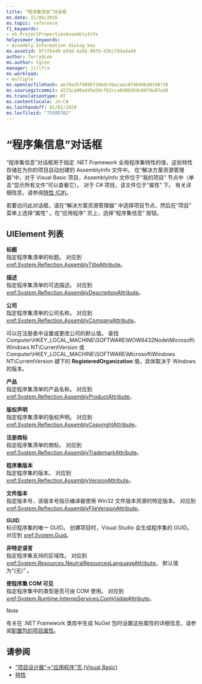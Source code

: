 ```yaml
---
title: “程序集信息”对话框
ms.date: 11/04/2016
ms.topic: reference
f1_keywords:
- vb.ProjectPropertiesAssemblyInfo
helpviewer_keywords:
- Assembly Information dialog box
ms.assetid: 8f1f6449-e03d-4a5b-9076-d3b1f84ada48
author: TerryGLee
ms.author: tglee
manager: jillfra
ms.workload:
- multiple
ms.openlocfilehash: ae70a2bf989b73dedc5becaac6f4b49bd0108730
ms.sourcegitcommit: d233ca00ad45e50cf62cca0d0b95dc69f0a87ad6
ms.translationtype: HT
ms.contentlocale: zh-CN
ms.lasthandoff: 01/01/2020
ms.locfileid: "75595782"
---
```

# <a name="assembly-information-dialog-box"></a>“程序集信息”对话框

“程序集信息”对话框用于指定 .NET Framework 全局程序集特性的值，这些特性存储在为你的项目自动创建的 AssemblyInfo 文件中。 在“解决方案资源管理器”中，对于 Visual Basic 项目，AssemblyInfo 文件位于“我的项目”   节点中（单击“显示所有文件”可以查看它）。 对于 C# 项目，该文件位于“属性”  下。 有关详细信息，请参阅[特性 (C#)](/dotnet/csharp/programming-guide/concepts/attributes/index)。

若要访问此对话框，请在“解决方案资源管理器”  中选择项目节点，然后在“项目”  菜单上选择“属性”  。在“应用程序”  页上，选择“程序集信息”  按钮。

## <a name="uielement-list"></a>UIElement 列表

**标题**\
指定程序集清单的标题。 对应到 <xref:System.Reflection.AssemblyTitleAttribute>。

**描述**\
指定程序集清单的可选描述。 对应到 <xref:System.Reflection.AssemblyDescriptionAttribute>。

**公司**\
指定程序集清单的公司名称。 对应到 <xref:System.Reflection.AssemblyCompanyAttribute>。

可以在注册表中设置或更改公司的默认值。 查找 Computer\HKEY_LOCAL_MACHINE\SOFTWARE\WOW6432Node\Microsoft\Windows NT\CurrentVersion  或 Computer\HKEY_LOCAL_MACHINE\SOFTWARE\Microsoft\Windows NT\CurrentVersion  键下的 **RegisteredOrganization** 值，具体取决于 Windows 的版本。

**产品**\
指定程序集清单的产品名称。 对应到 <xref:System.Reflection.AssemblyProductAttribute>。

**版权声明**\
指定程序集清单的版权声明。 对应到 <xref:System.Reflection.AssemblyCopyrightAttribute>。

**注册商标**\
指定程序集清单的商标。 对应到 <xref:System.Reflection.AssemblyTrademarkAttribute>。

**程序集版本**\
指定程序集的版本。 对应到 <xref:System.Reflection.AssemblyVersionAttribute>。

**文件版本**\
指定版本号，该版本号指示编译器使用 Win32 文件版本资源的特定版本。 对应到 <xref:System.Reflection.AssemblyFileVersionAttribute>。

**GUID**\
标识程序集的唯一 GUID。 创建项目时，Visual Studio 会生成程序集的 GUID。 对应到 <xref:System.Guid>。

**非特定语言**\
指定程序集支持的区域性。 对应到 <xref:System.Resources.NeutralResourcesLanguageAttribute>。 默认值为“(无)”  。

**使程序集 COM 可见**\
指定程序集中的类型是否可由 COM 使用。 对应到 <xref:System.Runtime.InteropServices.ComVisibleAttribute>。

> [!NOTE]
> 有关在 .NET Framework 类库中生成 NuGet 包时设置这些属性的详细信息，请参阅[配置包的项目属性](/nuget/quickstart/create-and-publish-a-package-using-visual-studio-net-framework#configure-project-properties-for-the-package)。

## <a name="see-also"></a>请参阅

- [“项目设计器”->“应用程序”页 (Visual Basic)](../../ide/reference/application-page-project-designer-visual-basic.md)
- [特性](https://msdn.microsoft.com/Library/ae334cee-d96c-4243-a5e3-06dd7fcaf205)

